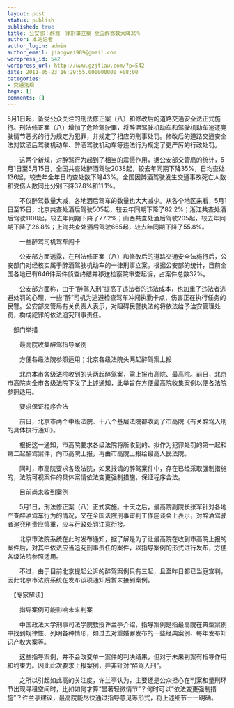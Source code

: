 ```yaml
---
layout: post
status: publish
published: true
title: 公安部：醉驾一律刑事立案 全国醉驾数大降35%
author: 本站记者
author_login: admin
author_email: jiangwei909@gmail.com
wordpress_id: 542
wordpress_url: http://www.gzjtlaw.com/?p=542
date: 2011-05-23 16:29:55.000000000 +08:00
categories:
- 交通法规
tags: []
comments: []
---
```

5月1日起，备受公众关注的刑法修正案（八）和修改后的道路交通安全法正式施行。刑法修正案（八）增加了危险驾驶罪，将醉酒驾驶机动车和驾驶机动车追逐竞驶情节恶劣的行为规定为犯罪，并规定了相应的刑事处罚。修改后的道路交通安全法对饮酒后驾驶机动车、醉酒驾驶机动车等违法行为规定了更严厉的行政处罚。

　　这两个新规，对醉驾行为起到了相当的震慑作用，据公安部交管局的统计，5月1日至5月15日，全国共查处醉酒驾驶2038起，较去年同期下降35%，日均查处136起，较去年全年日均查处数下降43%。全国因醉酒驾驶发生交通事故死亡人数和受伤人数同比分别下降37.8%和11.1%。

　　不仅醉驾数量大减，各地酒后驾车的数量也大大减少。从各个地区来看，5月1日至15日，北京共查处酒后驾驶505起，较去年同期下降了82.2%；浙江共查处酒后驾驶1100起，较去年同期下降了77.2%；山西共查处酒后驾驶205起，较去年同期下降了26.8%；上海共查处酒后驾驶665起，较去年同期下降了55.8%。

　　一些醉驾司机驾车闯卡

　　公安部方面透露，在刑法修正案（八）和修改后的道路交通安全法施行后，公安部门对经核实属于醉酒驾驶机动车的一律刑事立案。根据公安部的统计，目前全国各地已有646件案件侦查终结并移送检察院审查起诉，占案件总数32%。

　　公安部方面称，由于&ldquo;醉驾入刑&rdquo;提高了违法者的违法成本，也加重了违法者逃避处罚的心理，一些&ldquo;醉&rdquo;司机为逃避检查驾车冲闯执勤卡点，伤害正在执行任务的民警。公安部交管局有关负责人表示，对阻碍民警执法的将依法给予治安管理处罚，构成犯罪的依法追究刑事责任。

　部门举措

　　最高院收集醉驾指导案例

　　方便各级法院参照适用；北京各级法院头两起醉驾案上报

　　北京本市各级法院收到的头两起醉驾案，需上报市高院、最高院。前日，北京市高院向全市各级法院下发了上述通知，此举旨在方便最高院收集案例以便各法院参照适用。

　　要求保证程序合法

　　前日，北京市两个中级法院、十八个基层法院都收到了市高院《有关醉驾入刑的具体执行通知》。

　　根据这一通知，市高院要求各级法院将所收到的、拟作为犯罪处罚的第一起和第二起醉驾案件，向市高院上报，再由市高院上报给最高人民法院。

　　同时，市高院要求各级法院，如果报请的醉驾案件中，存在已经采取强制措施的，法院可视案件的具体案情依法变更强制措施，保证程序合法。

　　目前尚未收到案例

　　5月1日，刑法修正案（八）正式实施。十天之后，最高院副院长张军针对各地严查醉酒驾车行为的情况，又在全国法院刑事审判工作座谈会上表示，对醉酒驾驶者追究刑责应慎重，应与行政处罚注意衔接。

　　北京市法院系统在此时发布通知，据了解是为了让最高院在收到市高院上报的案件后，对其中依法应当追究刑事责任的案件，以指导案例的形式进行发布，方便各级法院参照适用。

　　不过，由于目前北京提起公诉的醉驾案例只有三起，且至昨日都已当庭宣判，因此北京市法院系统在发布该项通知后暂未接到案例。

　【专家解读】

　　指导案例可能影响未来判案

　　中国政法大学刑事司法学院教授许兰亭介绍，指导案例是指最高院在典型案例中找到规律性、列明各种情形，如过去对重婚罪发布的一些经典案例、每年发布知识产权大案等。

　　这些指导案例，并不会改变单一案件的判决结果，但对于未来判案有指导作用和约束力。因此此次要求上报案例，并非针对&ldquo;醉驾入刑&rdquo;。

　　之所以引起如此高的关注度，许兰亭认为，主要还是公众担心在判案和量刑环节出现寻租空间时，比如如何才算&ldquo;显著轻微情节&rdquo;？何时可以&ldquo;依法变更强制措施&rdquo;？许兰亭建议，最高院能尽快通过指导意见等形式，将上述细节一一明确。
